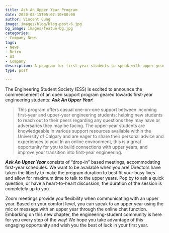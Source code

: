 ```yaml
---
title: Ask An Upper Year Program
date: 2020-08-15T05:07:10+00:00
author: Vincent Cung
image: images/blog/blog-post-6.jpg
bg_image: images/featue-bg.jpg
categories:
- Company News
tags:
- News
- Retro
- AI
- Company
description: A program for first-year students to speak with upper-years!
type: post

---
```

The Engineering Student Society (ESS) is excited to announce the commencement of an open support program geared towards first-year engineering students: **_Ask An Upper Year_**!

> This program offers casual one-on-one support between incoming first-year and upper-year engineering students; helping new students to reach out to their peers regarding any questions they may have or adversaries they may be facing. The upper-year students are knowledgeable in various support resources available within the University of Calgary and are eager to share their personal advice and experiences to you! In an online environment, this is a great opportunity for you to build connections with upper years, and improve your transition into first-year engineering.

**_Ask An Upper Year_** consists of “drop-in” based meetings, accommodating first-year schedules. We want to be available when you are! Directors have taken the liberty to make the program duration to best fit your busy lives and allow for maximum time to talk to the upper years. Pop by to ask a quick question, or have a heart-to-heart discussion; the duration of the session is completely up to you.

    

Zoom meetings provide you flexibility when communicating with an upper year. Based on your comfort level, you can speak to an upper year using the mic or message with an upper year through the online chat function.  
Embarking on this new chapter, the engineering-student community is here for you every step of the way! We hope you take advantage of this engaging opportunity and wish you the best of luck in your first year.
